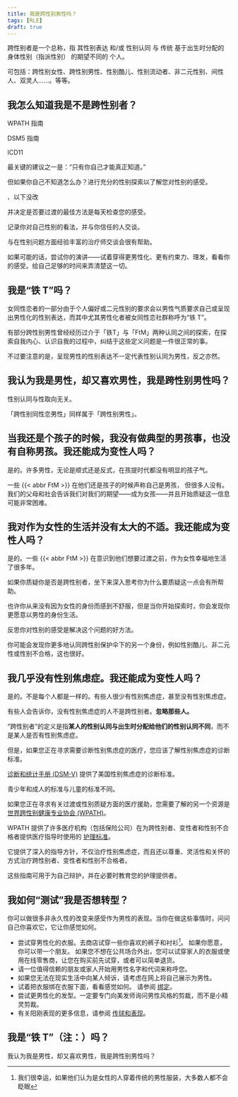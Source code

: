 ```yaml
---
title: 我是跨性别男性吗？
tags: [RLE]
draft: true
---
```


跨性别者是一个总称，指 其性别表达 和/或 性别认同 与 传统 基于出生时分配的身体性别（指派性别） 的期望不同的 个人。

可包括：跨性别女性、跨性别男性、性别酷儿、性别流动者、非二元性别、间性人、双灵人……。等等。

## 我怎么知道我是不是跨性别者？

WPATH 指南

DSM5 指南

ICD11

最关键的建议之一是：“只有你自己才能真正知道。”

但如果你自己不知道怎么办？进行充分的性别探索以了解您对性别的感受。

、以下没改

并决定是否要过渡的最佳方法是每天检查您的感受。

记录你对自己性别的看法，并与你信任的人交谈。

与在性别问题方面经验丰富的治疗师交谈会很有帮助。

如果可能的话，尝试你的演讲——试着穿得更男性化、更有约束力、理发，看看你的感受。给自己足够的时间来弄清楚这一切。

## 我是“铁 T”吗？

女同性恋者的一部分由于个人偏好或二元性别的要求会以男性气质要求自己或呈现出男性化的性别表达，而其中尤其男性化者被女同性恋社群称呼为“铁 T”。

有部分跨性别男性曾经经历过介于「铁T」与「FtM」两种认同之间的探索，在探索自我内心、认识自我的过程中，纠结于这些定义问题是一件很正常的事。

不过要注意的是，呈现男性的性别表达不一定代表性别认同为男性，反之亦然。

## 我认为我是男性，却又喜欢男性，我是跨性别男性吗？

性别认同与性取向无关。

「跨性别同性恋男性」同样属于「跨性别男性」。

## 当我还是个孩子的时候，我没有做典型的男孩事，也没有自称男孩。我还能成为变性人吗？

是的。许多男性，无论是顺式还是反式，在孩提时代都没有明显的孩子气。

一些 {{< abbr FtM >}} 在他们还是孩子的时候声称自己是男孩，
但很多人没有。我们的父母和社会告诉我们对我们的期望——成为女孩——并且开始质疑这一信息可能非常困难。

## 我对作为女性的生活并没有太大的不适。我还能成为变性人吗？

是的。一些 {{< abbr FtM >}} 在意识到他们想要过渡之前，作为女性幸福地生活了很多年。

如果你质疑你是否是跨性别者，坐下来深入思考你为什么要质疑这一点会有所帮助。

也许你从来没有因为女性的身份而感到不舒服，但是当你开始探索时，你会发现你更愿意以男性的身份生活。

反思你对性别的感受是解决这个问题的好方法。

你可能会发现你更多地认同跨性别保护伞下的另一个身份，例如性别酷儿、非二元性或性别不合格，这也很好。

## 我几乎没有性别焦虑症。我还能成为变性人吗？

是的。不是每个人都是一样的。有些人很少有性别焦虑症，甚至没有性别焦虑症。

有些人会告诉你，没有性别焦虑症的人不是跨性别者。**忽略那些人。**

“跨性别者”的定义是指**某人的性别认同与出生时分配给他们的性别认同不同**，而不是某人是否有性别焦虑症。

但是，如果您正在寻求需要诊断性别焦虑症的医疗，您应该了解性别焦虑症的诊断标准。

[诊断和统计手册 (DSM-V)](https://www.psychiatry.org/patients-families/gender-dysphoria/what-is-gender-dysphoria) 提供了美国性别焦虑症的诊断标准。

青少年和成人的标准与儿童的标准不同。

如果您正在寻求有关过渡或性别质疑方面的医疗援助，您需要了解的另一个资源是 [世界跨性别健康专业协会 (WPATH)](https://www.wpath.org/about/mission-and-vision)。

WPATH 提供了许多医疗机构（包括保险公司）在为跨性别者、变性者和性别不合格者提供医疗指导时使用的 [护理标准](https://www.wpath.org/publications/soc)。

它提供了深入的指导方针，不仅治疗性别焦虑症，而且还以尊重、灵活性和关怀的方式治疗跨性别者、变性者和性别不合格者。

这些指南可用于为自己辩护，并在必要时教育您的护理提供者。

## 我如何“测试”我是否想转型？

你可以做很多非永久性的改变来感受作为男性的表现。当你在做这些事情时，问问自己你喜欢它，它让你感觉如何。

- 尝试穿男性化的衣服。去商店试穿一些你喜欢的裤子和衬衫[^1]。
  如果你愿意，你可以带一个朋友。
  如果您不想在公共场合外出，您可以试穿家人的衣服或使用在线零售商，让您在购买前先试穿，或者可以简单退货。
- 请一位值得信赖的朋友或家人开始用男性名字和代词来称呼您。
- 如果您无法在现实生活中向某人倾诉，请考虑在网上将自己展示为男性。
- 试着把衣服绑在衣服下面，看看感觉如何。
  请参阅 [绑定](http://www.reddit.com/r/ftm/wiki/index#wiki_binding)。
- 尝试更男性化的发型。一定要专门向美发师询问男性风格的剪裁，而不是小精灵剪裁。
- 有关阳刚表现的更多信息，请参阅 [传球和表现](http://www.reddit.com/r/ftm/wiki/index#wiki_passing_and_presentation)。

## 我是“铁 T”（注：）吗？

我认为我是男性，却又喜欢男性，我是跨性别男性吗？

[^1]: 我们很幸运，如果他们认为是女性的人穿着传统的男性服装，大多数人都不会眨眼
